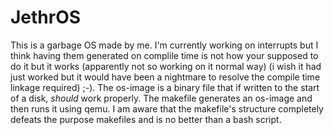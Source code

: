 # JethrOS

This is a garbage OS made by me. 
I'm currently working on interrupts but I think having them generated on complile time is not how your supposed to do it but it works (apparently not so working on it normal way) (i wish it had just worked but it would have been a nightmare to resolve the compile time linkage required) ;-).
The os-image is a binary file that if written to the start of a disk, *should* work properly.
The makefile generates an os-image and then runs it using qemu.
I am aware that the makefile's structure completely defeats the purpose makefiles and is no better than a bash script.
